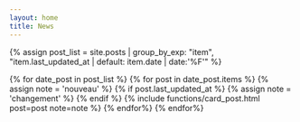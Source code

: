 ```yaml
---
layout: home
title: News
---
```


{% assign post_list = site.posts | group_by_exp: "item", "item.last_updated_at | default: item.date | date:'%F'" %}
<div class="row">
{% for date_post in post_list %}
    {% for post in date_post.items %}
        {% assign note = 'nouveau' %}
        {% if post.last_updated_at %}
            {% assign note = 'changement' %}
        {% endif %}
        {% include functions/card_post.html post=post note=note %}
    {% endfor%}
{% endfor%}
</div>

